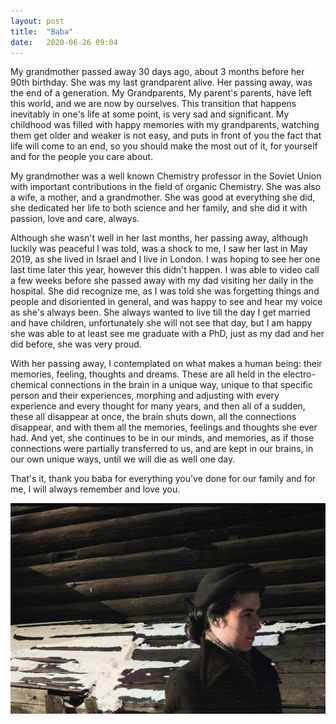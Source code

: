 ```yaml
---
layout: post
title:  "Baba"
date:   2020-06-26 09:04
---
```


My grandmother passed away 30 days ago, about 3 months before her 90th birthday.
She was my last grandparent alive. Her passing away, was the end of a generation. My Grandparents, My parent's parents, have left this world, and we are now by ourselves. 
This transition that happens inevitably in one's life at some point, is very sad and significant. My childhood was filled with happy memories with my grandparents, watching them get older and weaker is not easy, and puts in front of you the fact that life will come to an end, so you should make the most out of it, for yourself and for the people you care about. 

My grandmother was a well known Chemistry professor in the Soviet Union with important contributions in the field of organic Chemistry. She was also a wife, a mother, and a grandmother. She was good at everything she did, she dedicated her life to both science and her family, and she did it with passion, love and care, always.

Although she wasn't well in her last months, her passing away, although luckily was peaceful I was told, was a shock to me, I saw her last in May 2019, as she lived in Israel and I live in London. I was hoping to see her one last time later this year, however this didn't happen. I was able to video call a few weeks before she passed away with my dad visiting her daily in the hospital. She did recognize me, as I was told she was forgetting things and people and disoriented in general, and was happy to see and hear my voice as she's always been. She always wanted to live till the day I get married and have children, unfortunately she will not see that day, but I am happy she was able to at least see me graduate with a PhD, just as my dad and her did before, she was very proud.

With her passing away, I contemplated on what makes a human being: their memories, feeling, thoughts and dreams. These are all held in the electro-chemical connections in the brain in a unique way, unique to that specific person and their experiences, morphing and adjusting with every experience and every thought for many years, and then all of a sudden, 
these all disappear at once, the brain shuts down, all the connections disappear, and with them all the memories, feelings and thoughts she ever had. And yet, she continues to be in our minds, and memories, as if those connections were partially transferred to us, and are kept in our brains, in our own unique ways, until we will die as well one day.

That's it, thank you baba for everything you've done for our family and for me, I will always remember and love you.


![baba](/assets/baba.jpg)












